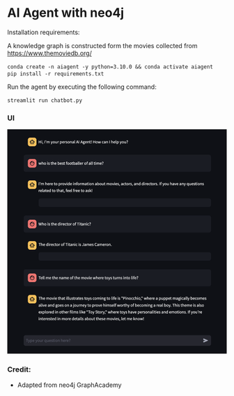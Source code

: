 # AI Agent with neo4j

Installation requirements:

A knowledge graph is constructed form the movies collected from https://www.themoviedb.org/

```commandline
conda create -n aiagent -y python=3.10.0 && conda activate aiagent 
pip install -r requirements.txt
```

Run the agent by executing the following command:

```shell
streamlit run chatbot.py
```

### UI
![Chatbot UI](https://github.com/rashad101/AIAgent_with_neo4j/blob/main/aiagent-neo4j.png)

### Credit:
- Adapted from neo4j GraphAcademy
